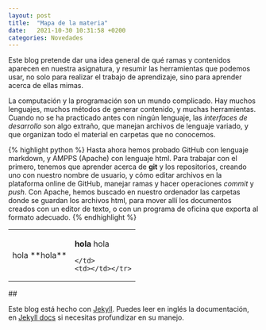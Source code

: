 ```yaml
---
layout: post
title:  "Mapa de la materia"
date:   2021-10-30 10:31:58 +0200
categories: Novedades
---
```

Este blog pretende dar una idea general de qué ramas y contenidos aparecen en nuestra asignatura, y resumir las herramientas que podemos usar, no solo para realizar el trabajo de aprendizaje, sino para aprender acerca de ellas mimas.

La computación y la programación son un mundo complicado. Hay muchos lenguajes, muchos métodos de generar contenido, y muchas herramientas.
Cuando no se ha practicado antes con ningún lenguaje, las *interfaces de desarrollo* son algo extraño, que manejan archivos de lenguaje variado, y que organizan todo el material en carpetas que no conocemos.

{% highlight python %}
Hasta ahora hemos probado GitHub con lenguaje markdown,
y AMPPS (Apache) con lenguaje html.
Para trabajar con el primero, tenemos que aprender acerca de **git** y los repositorios, creando uno con nuestro nombre de usuario, y cómo editar archivos en la plataforma online de GitHub, manejar ramas y hacer operaciones *commit* y *push*.
Con Apache, hemos buscado en nuestro ordenador las carpetas donde se guardan los archivos html, para mover allí los documentos creados con un editor de texto, o con un programa de oficina que exporta al formato adecuado.
{% endhighlight %}

<table>
  <tr>
    <td>hola **hola**</td>
    <td>

**hola** hola

    </td>
    <td></td></tr>
</table>
##

Este blog está hecho con [Jekyll][jekyll]. Puedes leer en inglés la documentación, en [Jekyll docs][jekyll-docs] si necesitas profundizar en su manejo.

[jekyll]: https://jekyllrb.com
[jekyll-docs]: https://jekyllrb.com/docs/home
